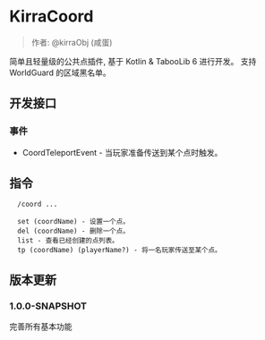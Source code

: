 # KirraCoord

> 作者: @kirraObj (咸蛋)

简单且轻量级的公共点插件, 基于 Kotlin & TabooLib 6 进行开发。
支持 WorldGuard 的区域黑名单。

## 开发接口

### 事件

- CoordTeleportEvent - 当玩家准备传送到某个点时触发。

## 指令

```text
  /coord ...

  set (coordName) - 设置一个点。
  del (coordName) - 删除一个点。
  list - 查看已经创建的点列表。
  tp (coordName) (playerName?) - 将一名玩家传送至某个点。
```

## 版本更新

### 1.0.0-SNAPSHOT

完善所有基本功能